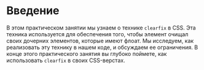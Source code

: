 # Введение

В этом практическом занятии мы узнаем о технике `clearfix` в CSS. Эта техника используется для обеспечения того, чтобы элемент очищал своих дочерних элементов, которые имеют флоат. Мы исследуем, как реализовать эту технику в нашем коде, и обсуждаем ее ограничения. В конце этого практического занятия вы глубоко поймете, как использовать `clearfix` в своих CSS-верстах.
